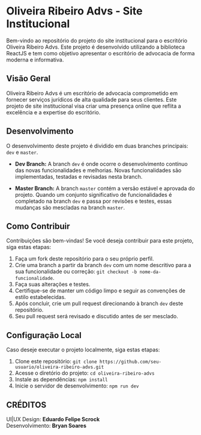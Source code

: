 # Oliveira Ribeiro Advs - Site Institucional

Bem-vindo ao repositório do projeto do site institucional para o escritório Oliveira Ribeiro Advs. Este projeto é desenvolvido utilizando a biblioteca ReactJS e tem como objetivo apresentar o escritório de advocacia de forma moderna e informativa.

## Visão Geral

Oliveira Ribeiro Advs é um escritório de advocacia comprometido em fornecer serviços jurídicos de alta qualidade para seus clientes. Este projeto de site institucional visa criar uma presença online que reflita a excelência e a expertise do escritório.

## Desenvolvimento

O desenvolvimento deste projeto é dividido em duas branches principais: `dev` e `master`.

- **Dev Branch:** A branch `dev` é onde ocorre o desenvolvimento contínuo das novas funcionalidades e melhorias. Novas funcionalidades são implementadas, testadas e revisadas nesta branch.

- **Master Branch:** A branch `master` contém a versão estável e aprovada do projeto. Quando um conjunto significativo de funcionalidades é completado na branch `dev` e passa por revisões e testes, essas mudanças são mescladas na branch `master`.

## Como Contribuir

Contribuições são bem-vindas! Se você deseja contribuir para este projeto, siga estas etapas:

1. Faça um fork deste repositório para o seu próprio perfil.
2. Crie uma branch a partir da branch `dev` com um nome descritivo para a sua funcionalidade ou correção: `git checkout -b nome-da-funcionalidade`.
3. Faça suas alterações e testes.
4. Certifique-se de manter um código limpo e seguir as convenções de estilo estabelecidas.
5. Após concluir, crie um pull request direcionando à branch `dev` deste repositório.
6. Seu pull request será revisado e discutido antes de ser mesclado.

## Configuração Local

Caso deseje executar o projeto localmente, siga estas etapas:

1. Clone este repositório: `git clone https://github.com/seu-usuario/oliveira-ribeiro-advs.git`
2. Acesse o diretório do projeto: `cd oliveira-ribeiro-advs`
3. Instale as dependências: `npm install`
4. Inicie o servidor de desenvolvimento: `npm run dev`

## CRÉDITOS

UI|UX Design: <b>Eduardo Felipe Scrock</b><br>
Desenvolvimento: <b>Bryan Soares</b>

